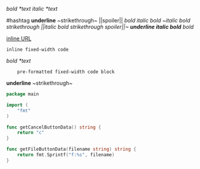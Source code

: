 *bold \*text*
_italic \*text_

\#hashtag
__underline__
~strikethrough~
||spoiler||
*bold _italic bold ~italic bold strikethrough ||italic bold strikethrough spoiler||~ __underline italic bold___ bold*

[inline URL](http://www.example.com/)

`inline fixed-width code`

*bold \*text*


```
    pre-formatted fixed-width code block
```

__underline__
~strikethrough~


```go
package main

import (
	"fmt"
)

func getCancelButtonData() string {
	return "c"
}

func getFileButtonData(filename string) string {
	return fmt.Sprintf("f:%s", filename)
}

```
